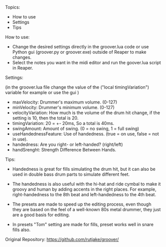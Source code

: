 
Topics:

- How to use
- Settings
- Tips

How to use:

- Change the desired settings directly in the groover.lua code or use Python gui (groover.py or groover.exe) outside of Reaper to make changes.
- Select the notes you want in the midi editor and run the goover.lua script in Reaper.

Settings:

(in the groover.lua file change the value of the ("local timingVariation") variable for example or use the gui )

- maxVelocity: Drummer's maximum volume. (0-127)
- minVelocity: Drummer's minimum volume. (0-127)
- velocityVariation: How much is the volume of the drum hit change, if the setting is 10, then the total is 20.
- timingVariation: 20 = +- 20ms, So a total is 40ms.
- swingAmount: Amount of swing. (0 = no swing, 1 = full swing)
- useHandednessFeature: Use of handedness. (true = on use, false = not in use).
- handedness: Are you right- or left-handed? (right/left)
- handSrenght: Strength Difference Between Hands.

Tips:

- Handedness is great for fills simulating the drum hit, but it can also be used in double bass drum parts to simulate different feet.

- The handedness is also useful with the hi-hat and ride cymbal to make it groovy and human by adding accents in the right places. For example, right-handedness to the 8th beat and left-handedness to the 4th beat.

- The presets are made to speed up the editing process, even though they are based on the feel of a well-known 80s metal drummer, they just are a good basis for editing.

- In presets "Tom" setting are made for fills, preset works well in snare fills also.

Original Repository: https://github.com/rutjake/groover/
